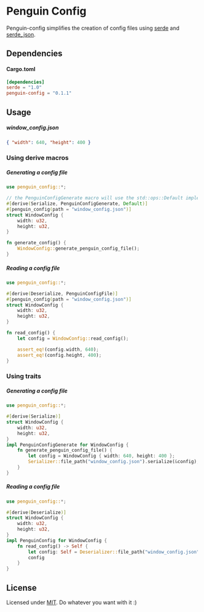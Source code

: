 # Penguin Config

Penguin-config simplifies the creation of config files using [serde](https://github.com/serde-rs/serde) and [serde_json](https://github.com/serde-rs/json).


## Dependencies
#### Cargo.toml
```toml
[dependencies]
serde = "1.0"
penguin-config = "0.1.1"
```

## Usage

##### window_config.json
```json
{ "width": 640, "height": 400 }
```

### Using derive macros
##### Generating a config file
```rust
use penguin_config::*;

// the PenguinConfigGenerate macro will use the std::ops::Default implementation of the struct
#[derive(Serialize, PenguinConfigGenerate, Default)]
#[penguin_config(path = "window_config.json")]
struct WindowConfig {
    width: u32,
    height: u32,
}

fn generate_config() {
    WindowConfig::generate_penguin_config_file();
}
```

##### Reading a config file
```rust
use penguin_config::*;

#[derive(Deserialize, PenguinConfigFile)]
#[penguin_config(path = "window_config.json")]
struct WindowConfig {
    width: u32,
    height: u32,
}

fn read_config() {
    let config = WindowConfig::read_config();

    assert_eq!(config.width, 640);
    assert_eq!(config.height, 400);
}
```


### Using traits
##### Generating a config file
```rust
use penguin_config::*;

#[derive(Serialize)]
struct WindowConfig {
    width: u32,
    height: u32,
}
impl PenguinConfigGenerate for WindowConfig {
    fn generate_penguin_config_file() {
        let config = WindowConfig { width: 640, height: 400 };
        Serializer::file_path("window_config.json").serialize(&config);
    }
}
```

##### Reading a config file
```rust
use penguin_config::*;

#[derive(Deserialize)]
struct WindowConfig {
    width: u32,
    height: u32,
}
impl PenguinConfig for WindowConfig {
    fn read_config() -> Self {
        let config: Self = Deserializer::file_path("window_config.json").deserialize();
        config
    }
}
```

## License
Licensed under [MIT](https://github.com/Henrik-N/penguin-config/blob/master/LICENSE). Do whatever you want with it :)
